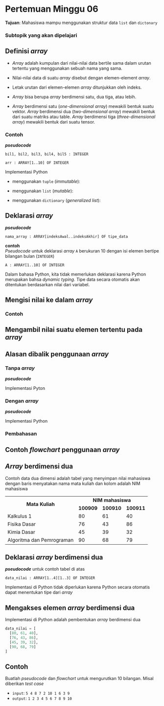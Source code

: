 # Pertemuan Minggu 06

**Tujuan**: Mahasiswa mampu menggunakan struktur data
`list` dan `dictonary`

### Subtopik yang akan dipelajari

## Definisi _array_
- _Array_ adalah kumpulan dari nilai-nilai data bertile
  sama dalam urutan tertentu yang menggunakan sebuah nama
  yang sama.
- Nilai-nilai data di suatu _array_ disebut dengan elemen-element
  _array_.
- Letak urutan dari elemen-elemen _array_ ditunjukkan oleh indeks.

- _Array_ bisa berupa _array_ berdimensi satu, dua tiga, 
  atau lebih.
- _Array_ berdimensi satu (_one-dimensional array_) mewakili
  bentuk suatu vektor. _Array_ berdimensi dua
  (_two-dimensional array_) mewakili bentuk dari suatu matriks
  atau table. _Array_ berdimensi tiga (_three-dimensional array_)
  mewakili bentuk dari suatu tensor.

### Contoh

**_pseudocode_**
```
bil1, bil2, bil3, bil4, bil5 : INTEGER
```

```
arr : ARRAY[1..10] OF INTEGER
```


Implementasi Python
- menggunakan `tuple` (_immutable_):

- menggunakan `list` (_mutable_):

- menggunakan `dictionary` (_generalized list_):

## Deklarasi _array_

**_pseudocode_**
```
nama_array : ARRAY[indeksAwal..indeksAkhir] OF tipe_data
```

**contoh**    
_Pseudocode_ untuk deklarasi _array_ `A` berukuran 10 dengan isi elemen bertipe 
bilangan bulan (`INTEGER`)
```
A : ARRAY[1..10] OF INTEGER
```

Dalam bahasa Python, kita tidak memerlukan deklarasi karena
Python merupakan bahsa _dynamic typing_. Tipe data secara
otomatis akan ditentukan berdasarkan nilai dari variabel.

## Mengisi nilai ke dalam _array_


### Contoh


## Mengambil nilai suatu elemen tertentu pada _array_

## Alasan dibalik penggunaan _array_

### Tanpa _array_

**_pseudocode_**

Implementasi Pyton

### Dengan _array_

**_pseudocode_**

Implementasi Python

### Pembahasan

## Contoh _flowchart_ penggunaan _array_

## _Array_ berdimensi dua

Contoh data dua dimensi adalah tabel yang menyimpan
nilai mahasiswa  dengan baris menyatakan nama mata kuliah
dan kolom adalah NIM mahasiswa

<table>
  <tr align="center">
    <td rowspan=2> <b>Mata Kuliah</b>
    <td colspan=3> <b>NIM mahasiswa</b>
  </tr>
  <tr>
    <td align="center"><b>100909</b>
    <td align="center"><b>100910</b>
    <td align="center"><b>100911</b>
  </tr>
  <tr>
    <td>Kalkulus 1
    <td>80
    <td>61
    <td>40
  </tr>
  <tr>
    <td>Fisika Dasar
    <td>76
    <td>43
    <td>86
  </tr>
  <tr>
    <td>Kimia Dasar
    <td>45
    <td>39
    <td>32
  </tr>
  <tr>
    <td>Algoritma dan Pemrograman
    <td>90
    <td>68
    <td>79
  </tr>
</table>

## Deklarasi _array_ berdimensi dua

**_pseudocode_** untuk contoh tabel di atas
```
data_nilai : ARRAY[1..4][1..3] OF INTEGER
```

Implementasi di Python tidak diperlukan karena Python
secara otomatis dapat menentukan tipe dari _array_

## Mengakses elemen _array_ berdimensi dua

Implementasi di Python adalah pembentukan _array_ berdimensi dua
```py
data_nilai = [
  [80, 61, 40],
  [76, 43, 86],
  [45, 39, 32],
  [90, 68, 79]
]
```


## Contoh
Buatlah _pseudocode_ dan _flowchart_ untuk mengurutkan 10 bilangan.
Misal diberikan _test case_
- `input`: `5 4 8 7 2 10 1 6 3 9`
- `output`: `1 2 3 4 5 6 7 8 9 10`

